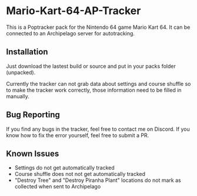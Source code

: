 # Mario-Kart-64-AP-Tracker
This is a Poptracker pack for the Nintendo 64 game Mario Kart 64. It can be connected to an Archipelago server for autotracking.

## Installation
Just download the lastest build or source and put in your packs folder (unpacked).

Currently the tracker can not grab data about settings and course shuffle so to make the tracker work correctly, those information need to be filled in manually.

## Bug Reporting
If you find any bugs in the tracker, feel free to contact me on Discord. If you know how to fix the error yourself, feel free to submit a PR.

## Known Issues
- Settings do not get automatically tracked
- Course shuffle does not not get automatically tracked
- "Destroy Tree" and "Destroy Piranha Plant" locations do not mark as collected when sent to Archipelago
